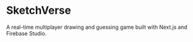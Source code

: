 # SketchVerse

A real-time multiplayer drawing and guessing game built with Next.js and Firebase Studio.
